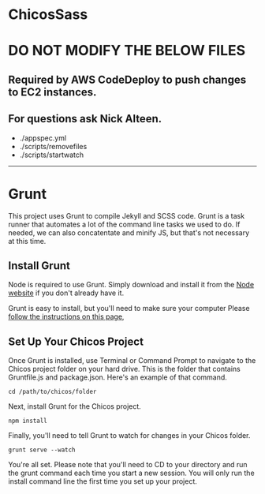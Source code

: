 # ChicosSass

# DO NOT MODIFY THE BELOW FILES
## Required by AWS CodeDeploy to push changes to EC2 instances.
## For questions ask Nick Alteen.
* ./appspec.yml
* ./scripts/removefiles
* ./scripts/startwatch

---

# Grunt
This project uses Grunt to compile Jekyll and SCSS code. Grunt is a task runner that automates a lot of the command line tasks we used to do. If needed, we can also concatentate and minify JS, but that's not necessary at this time.

## Install Grunt
Node is required to use Grunt. Simply download and install it from the [Node website](https://nodejs.org/en/) if you don't already have it. 

Grunt is easy to install, but you'll need to make sure your computer Please [follow the instructions on this page](http://gruntjs.com/getting-started),

## Set Up Your Chicos Project
Once Grunt is installed, use Terminal or Command Prompt to navigate to the Chicos project folder on your hard drive. This is the folder that contains Gruntfile.js and package.json. Here's an example of that command.

```
cd /path/to/chicos/folder
```

Next, install Grunt for the Chicos project.

```
npm install
```

Finally, you'll need to tell Grunt to watch for changes in your Chicos folder.

```
grunt serve --watch
```

You're all set. Please note that you'll need to CD to your directory and run the grunt command each time you start a new session. You will only run the install command line the first time you set up your project.
